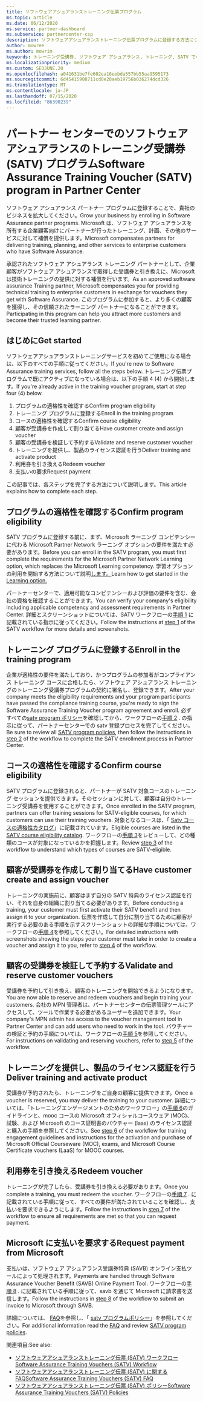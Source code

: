 ```yaml
---
title: ソフトウェアアシュアランストレーニング伝票プログラム
ms.topic: article
ms.date: 06/12/2020
ms.service: partner-dashboard
ms.subservice: partnercenter-csp
description: ソフトウェアアシュアランストレーニング伝票プログラムに登録する方法について説明します。これにより、企業のお客様にトレーニングと計画を提供するための補償を受けることができます。
author: mowree
ms.author: mowrim
keywords: トレーニング受講券, ソフトウェア アシュアランス, トレーニング, SATV での登録, SATV
ms.localizationpriority: medium
ms.custom: SEOJUNE.20
ms.openlocfilehash: a041631be7fe602ea16eebda557bb55aa9595173
ms.sourcegitcommit: 6d45415908711cd0e28aeb19756b036274dcd326
ms.translationtype: MT
ms.contentlocale: ja-JP
ms.lasthandoff: 07/15/2020
ms.locfileid: "86390239"
---
```

# <a name="software-assurance-training-voucher-satv-program-in-partner-center"></a><span data-ttu-id="5104f-104">パートナー センターでのソフトウェア アシュアランスのトレーニング受講券 (SATV) プログラム</span><span class="sxs-lookup"><span data-stu-id="5104f-104">Software Assurance Training Voucher (SATV) program in Partner Center</span></span>

<span data-ttu-id="5104f-105">ソフトウェア アシュアランス パートナー プログラムに登録することで、貴社のビジネスを拡大してください。</span><span class="sxs-lookup"><span data-stu-id="5104f-105">Grow your business by enrolling in Software Assurance partner programs.</span></span> <span data-ttu-id="5104f-106">Microsoft は、ソフトウェア アシュアランスを所有する企業顧客向けにパートナーが行ったトレーニング、計画、その他のサービスに対して補償を提供します。</span><span class="sxs-lookup"><span data-stu-id="5104f-106">Microsoft compensates partners for delivering training, planning, and other services to enterprise customers who have Software Assurance.</span></span>

<span data-ttu-id="5104f-107">承認されたソフトウェア アシュアランス トレーニング パートナーとして、企業顧客がソフトウェア アシュアランスで取得した受講券と引き換えに、Microsoft は技術トレーニングの提供に対する補償を行います。</span><span class="sxs-lookup"><span data-stu-id="5104f-107">As an approved software assurance Training partner, Microsoft compensates you for providing technical training to enterprise customers in exchange for vouchers they get with Software Assurance.</span></span> <span data-ttu-id="5104f-108">このプログラムに参加すると、より多くの顧客を獲得し、その信頼されたラーニング パートナーになることができます。</span><span class="sxs-lookup"><span data-stu-id="5104f-108">Participating in this program can help you attract more customers and become their trusted learning partner.</span></span>

## <a name="get-started"></a><span data-ttu-id="5104f-109">はじめに</span><span class="sxs-lookup"><span data-stu-id="5104f-109">Get started</span></span>

<span data-ttu-id="5104f-110">ソフトウェアアシュアランストレーニングサービスを初めてご使用になる場合は、以下のすべての手順に従ってください。</span><span class="sxs-lookup"><span data-stu-id="5104f-110">If you're new to Software Assurance training services, follow all the steps below.</span></span> <span data-ttu-id="5104f-111">トレーニング伝票プログラムで既にアクティブになっている場合は、以下の手順 4 (4) から開始します。</span><span class="sxs-lookup"><span data-stu-id="5104f-111">If you're already active in the training voucher program, start at step four (4) below.</span></span> 

1. <span data-ttu-id="5104f-112">プログラムの適格性を確認する</span><span class="sxs-lookup"><span data-stu-id="5104f-112">Confirm program eligibility</span></span>
2. <span data-ttu-id="5104f-113">トレーニング プログラムに登録する</span><span class="sxs-lookup"><span data-stu-id="5104f-113">Enroll in the training program</span></span>
3. <span data-ttu-id="5104f-114">コースの適格性を確認する</span><span class="sxs-lookup"><span data-stu-id="5104f-114">Confirm course eligibility</span></span>
4. <span data-ttu-id="5104f-115">顧客が受講券を作成して割り当てる</span><span class="sxs-lookup"><span data-stu-id="5104f-115">Have customer create and assign voucher</span></span>
5. <span data-ttu-id="5104f-116">顧客の受講券を検証して予約する</span><span class="sxs-lookup"><span data-stu-id="5104f-116">Validate and reserve customer voucher</span></span>
6. <span data-ttu-id="5104f-117">トレーニングを提供し、製品のライセンス認証を行う</span><span class="sxs-lookup"><span data-stu-id="5104f-117">Deliver training and activate product</span></span>
7. <span data-ttu-id="5104f-118">利用券を引き換える</span><span class="sxs-lookup"><span data-stu-id="5104f-118">Redeem voucher</span></span>
8. <span data-ttu-id="5104f-119">支払いの要求</span><span class="sxs-lookup"><span data-stu-id="5104f-119">Request payment</span></span>

<span data-ttu-id="5104f-120">この記事では、各ステップを完了する方法について説明します。</span><span class="sxs-lookup"><span data-stu-id="5104f-120">This article explains how to complete each step.</span></span>

## <a name="confirm-program-eligibility"></a><span data-ttu-id="5104f-121">プログラムの適格性を確認する</span><span class="sxs-lookup"><span data-stu-id="5104f-121">Confirm program eligibility</span></span>

<span data-ttu-id="5104f-122">SATV プログラムに登録する前に、まず、Microsoft ラーニング コンピテンシーに代わる Microsoft Partner Network ラーニング オプションの要件を満たす必要があります。</span><span class="sxs-lookup"><span data-stu-id="5104f-122">Before you can enroll in the SATV program, you must first complete the requirements for the Microsoft Partner Network Learning option, which replaces the Microsoft Learning competency.</span></span> <span data-ttu-id="5104f-123">学習オプションの利用を開始する方法について説明[します。](https://partner.microsoft.com/membership/learning-partners)</span><span class="sxs-lookup"><span data-stu-id="5104f-123">Learn how to get started in the [Learning option.](https://partner.microsoft.com/membership/learning-partners)</span></span>

<span data-ttu-id="5104f-124">パートナーセンターで、適用可能なコンピテンシーおよび評価の要件を含む、会社の資格を確認することができます。</span><span class="sxs-lookup"><span data-stu-id="5104f-124">You can verify your company's eligibility including applicable competency and assessment requirements in Partner Center.</span></span> <span data-ttu-id="5104f-125">詳細とスクリーンショットについては、SATV ワークフローの[手順 1](https://query.prod.cms.rt.microsoft.com/cms/api/am/binary/RE4s3bB) に記載されている指示に従ってください。</span><span class="sxs-lookup"><span data-stu-id="5104f-125">Follow the instructions at [step 1](https://query.prod.cms.rt.microsoft.com/cms/api/am/binary/RE4s3bB) of the SATV workflow for more details and screenshots.</span></span>

## <a name="enroll-in-the-training-program"></a><span data-ttu-id="5104f-126">トレーニング プログラムに登録する</span><span class="sxs-lookup"><span data-stu-id="5104f-126">Enroll in the training program</span></span>

<span data-ttu-id="5104f-127">企業が適格性の要件を満たしており、かつプログラムの参加者がコンプライアンス トレーニング コースに合格したら、ソフトウェア アシュアランス トレーニングのトレーニング受講券プログラムの契約に署名し、登録できます。</span><span class="sxs-lookup"><span data-stu-id="5104f-127">After your company meets the eligibility requirements and your program participants have passed the compliance training course, you're ready to sign the Software Assurance Training Voucher program agreement and enroll.</span></span> <span data-ttu-id="5104f-128">必ずすべての[satv program ポリシー](https://query.prod.cms.rt.microsoft.com/cms/api/am/binary/RE3koEP)を確認してから、ワークフローの[手順 2](https://query.prod.cms.rt.microsoft.com/cms/api/am/binary/RE4s3bB) . の指示に従って、パートナーセンターでの satv 登録プロセスを完了してください。</span><span class="sxs-lookup"><span data-stu-id="5104f-128">Be sure to review all [SATV program policies](https://query.prod.cms.rt.microsoft.com/cms/api/am/binary/RE3koEP), then follow the instructions in [step 2](https://query.prod.cms.rt.microsoft.com/cms/api/am/binary/RE4s3bB) of the workflow to complete the SATV enrollment process in Partner Center.</span></span>


## <a name="confirm-course-eligibility"></a><span data-ttu-id="5104f-129">コースの適格性を確認する</span><span class="sxs-lookup"><span data-stu-id="5104f-129">Confirm course eligibility</span></span>
<span data-ttu-id="5104f-130">SATV プログラムに登録されると、パートナーが SATV 対象コースのトレーニング セッションを提供できます。そのセッションに対して、顧客は自分のトレーニング受講券を使用することができます。</span><span class="sxs-lookup"><span data-stu-id="5104f-130">Once enrolled in the SATV program, partners can offer training sessions for SATV-eligible courses, for which customers can use their training vouchers.</span></span> <span data-ttu-id="5104f-131">対象となるコースは、「 [Satv コースの適格性カタログ](https://savl-catalog.microsoft.com/)」に記載されています。</span><span class="sxs-lookup"><span data-stu-id="5104f-131">Eligible courses are listed in the [SATV course eligibility catalog](https://savl-catalog.microsoft.com/).</span></span> <span data-ttu-id="5104f-132">ワークフローの[手順 3](https://query.prod.cms.rt.microsoft.com/cms/api/am/binary/RE4s3bB)をレビューして、どの種類のコースが対象になっているかを把握します。</span><span class="sxs-lookup"><span data-stu-id="5104f-132">Review [step 3](https://query.prod.cms.rt.microsoft.com/cms/api/am/binary/RE4s3bB) of the workflow to understand which types of courses are SATV-eligible.</span></span>

## <a name="have-customer-create-and-assign-voucher"></a><span data-ttu-id="5104f-133">顧客が受講券を作成して割り当てる</span><span class="sxs-lookup"><span data-stu-id="5104f-133">Have customer create and assign voucher</span></span>

<span data-ttu-id="5104f-134">トレーニングの実施前に、顧客はまず自分の SATV 特典のライセンス認証を行い、それを自身の組織に割り当てる必要があります。</span><span class="sxs-lookup"><span data-stu-id="5104f-134">Before conducting a training, your customer must first activate their SATV benefit and then assign it to your organization.</span></span> <span data-ttu-id="5104f-135">伝票を作成して自分に割り当てるために顧客が実行する必要のある手順を示すスクリーンショットの詳細な手順については、ワークフローの[手順 4](https://query.prod.cms.rt.microsoft.com/cms/api/am/binary/RE4s3bB)を参照してください。</span><span class="sxs-lookup"><span data-stu-id="5104f-135">For detailed instructions with screenshots showing the steps your customer must take in order to create a voucher and assign it to you, refer to [step 4](https://query.prod.cms.rt.microsoft.com/cms/api/am/binary/RE4s3bB) of the workflow.</span></span>

## <a name="validate-and-reserve-customer-vouchers"></a><span data-ttu-id="5104f-136">顧客の受講券を検証して予約する</span><span class="sxs-lookup"><span data-stu-id="5104f-136">Validate and reserve customer vouchers</span></span>

<span data-ttu-id="5104f-137">受講券を予約して引き換え、顧客のトレーニングを開始できるようになります。</span><span class="sxs-lookup"><span data-stu-id="5104f-137">You are now able to reserve and redeem vouchers and begin training your customers.</span></span> <span data-ttu-id="5104f-138">会社の MPN 管理者は、パートナーセンターの伝票管理ツールにアクセスして、ツールで作業する必要があるユーザーを追加できます。</span><span class="sxs-lookup"><span data-stu-id="5104f-138">Your company's MPN admin has access to the voucher management tool in Partner Center and can add users who need to work in the tool.</span></span> <span data-ttu-id="5104f-139">バウチャーの検証と予約の手順については、ワークフローの[手順 5](https://query.prod.cms.rt.microsoft.com/cms/api/am/binary/RE4s3bB)を参照してください。</span><span class="sxs-lookup"><span data-stu-id="5104f-139">For instructions on validating and reserving vouchers, refer to [step 5](https://query.prod.cms.rt.microsoft.com/cms/api/am/binary/RE4s3bB) of the workflow.</span></span>

## <a name="deliver-training-and-activate-product"></a><span data-ttu-id="5104f-140">トレーニングを提供し、製品のライセンス認証を行う</span><span class="sxs-lookup"><span data-stu-id="5104f-140">Deliver training and activate product</span></span>

<span data-ttu-id="5104f-141">受講券が予約されたら、トレーニングをご自身の顧客に提供できます。</span><span class="sxs-lookup"><span data-stu-id="5104f-141">Once a voucher is reserved, you may deliver the training to your customer.</span></span> <span data-ttu-id="5104f-142">詳細については、「トレーニングエンゲージメントのためのワークフロー」の[手順 6](https://query.prod.cms.rt.microsoft.com/cms/api/am/binary/RE4s3bB)のガイドラインと、mooc コースの Microsoft オフィシャルコースウェア (MOC)、試験、および Microsoft のコース証明書のバウチャー (laas) のライセンス認証と購入の手順を参照してください。</span><span class="sxs-lookup"><span data-stu-id="5104f-142">See [step 6](https://query.prod.cms.rt.microsoft.com/cms/api/am/binary/RE4s3bB) of the workflow for training engagement guidelines and instructions for the activation and purchase of Microsoft Official Courseware (MOC), exams, and Microsoft Course Certificate vouchers (LaaS) for MOOC courses.</span></span>

## <a name="redeem-voucher"></a><span data-ttu-id="5104f-143">利用券を引き換える</span><span class="sxs-lookup"><span data-stu-id="5104f-143">Redeem voucher</span></span>

<span data-ttu-id="5104f-144">トレーニングが完了したら、受講券を引き換える必要があります。</span><span class="sxs-lookup"><span data-stu-id="5104f-144">Once you complete a training, you must redeem the voucher.</span></span> <span data-ttu-id="5104f-145">ワークフローの[手順 7](https://query.prod.cms.rt.microsoft.com/cms/api/am/binary/RE4s3bB) . に記載されている手順に従って、すべての要件が満たされていることを確認し、支払いを要求できるようにします。</span><span class="sxs-lookup"><span data-stu-id="5104f-145">Follow the instructions in [step 7](https://query.prod.cms.rt.microsoft.com/cms/api/am/binary/RE4s3bB) of the workflow to ensure all requirements are met so that you can request payment.</span></span> 


## <a name="request-payment-from-microsoft"></a><span data-ttu-id="5104f-146">Microsoft に支払いを要求する</span><span class="sxs-lookup"><span data-stu-id="5104f-146">Request payment from Microsoft</span></span>

<span data-ttu-id="5104f-147">支払いは、ソフトウェア アシュアランス受講券特典 (SAVB) オンライン支払ツールによって処理されます。</span><span class="sxs-lookup"><span data-stu-id="5104f-147">Payments are handled through Software Assurance Voucher Benefit (SAVB) Online Payment Tool.</span></span> <span data-ttu-id="5104f-148">ワークフローの[手順 8](https://query.prod.cms.rt.microsoft.com/cms/api/am/binary/RE4s3bB) . に記載されている手順に従って、savb を通じて Microsoft に請求書を送信します。</span><span class="sxs-lookup"><span data-stu-id="5104f-148">Follow the instructions in [step 8](https://query.prod.cms.rt.microsoft.com/cms/api/am/binary/RE4s3bB) of the workflow to submit an invoice to Microsoft through SAVB.</span></span> 

<span data-ttu-id="5104f-149">詳細については、 [FAQ](https://query.prod.cms.rt.microsoft.com/cms/api/am/binary/RE3kz5o)を参照し、「 [satv プログラムポリシー](https://query.prod.cms.rt.microsoft.com/cms/api/am/binary/RE3koEP)」を参照してください。</span><span class="sxs-lookup"><span data-stu-id="5104f-149">For additional information read the [FAQ](https://query.prod.cms.rt.microsoft.com/cms/api/am/binary/RE3kz5o) and review [SATV program policies](https://query.prod.cms.rt.microsoft.com/cms/api/am/binary/RE3koEP).</span></span>

<span data-ttu-id="5104f-150">関連項目:</span><span class="sxs-lookup"><span data-stu-id="5104f-150">See also:</span></span>

- [<span data-ttu-id="5104f-151">ソフトウェアアシュアランストレーニング伝票 (SATV) ワークフロー</span><span class="sxs-lookup"><span data-stu-id="5104f-151">Software Assurance Training Vouchers (SATV) Workflow</span></span>](https://query.prod.cms.rt.microsoft.com/cms/api/am/binary/RE4s3bB)
- [<span data-ttu-id="5104f-152">ソフトウェアアシュアランストレーニング伝票 (SATV) に関する FAQ</span><span class="sxs-lookup"><span data-stu-id="5104f-152">Software Assurance Training Vouchers (SATV) FAQ</span></span>](https://query.prod.cms.rt.microsoft.com/cms/api/am/binary/RE3kz5o)
- [<span data-ttu-id="5104f-153">ソフトウェアアシュアランストレーニング伝票 (SATV) ポリシー</span><span class="sxs-lookup"><span data-stu-id="5104f-153">Software Assurance Training Vouchers (SATV) Policies</span></span>](https://query.prod.cms.rt.microsoft.com/cms/api/am/binary/RE3koEP)
